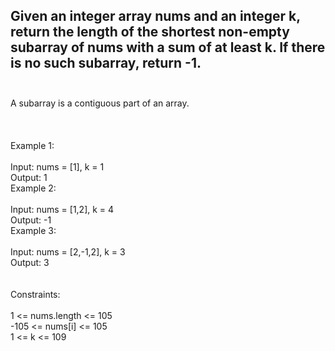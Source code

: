## Given an integer array nums and an integer k, return the length of the shortest non-empty subarray of nums with a sum of at least k. If there is no such subarray, return -1. <br> <br> 
A subarray is a contiguous part of an array. <br> <br> <br> <br> 
Example 1: <br> <br> 
Input: nums = [1], k = 1 <br> 
Output: 1 <br> 
Example 2: <br> <br> 
Input: nums = [1,2], k = 4 <br> 
Output: -1 <br> 
Example 3: <br> <br> 
Input: nums = [2,-1,2], k = 3 <br> 
Output: 3 <br> <br> <br> 
Constraints: <br> <br> 
1 <= nums.length <= 105 <br> 
-105 <= nums[i] <= 105 <br> 
1 <= k <= 109 <br> 
